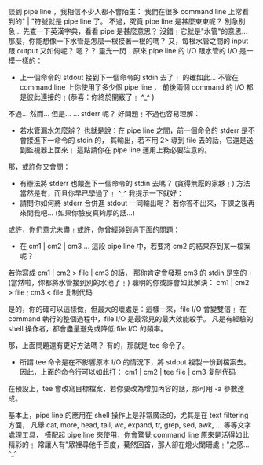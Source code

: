 談到 pipe line ，我相信不少人都不會陌生： 
我們在很多 command line 上常看到的" | "符號就是 pipe line 了。 
不過，究竟 pipe line 是甚麼東東呢？ 
別急別急... 先查一下英漢字典，看看 pipe 是甚麼意思？ 
沒錯﹗它就是"水管"的意思... 
那麼，你能想像一下水管是怎麼一根接著一根的嗎？ 
又，每根水管之間的 input 跟 output 又如何呢？ 
嗯？？ 
靈光一閃：原來 pipe line 的 I/O 跟水管的 I/O 是一模一樣的： 
* 上一個命令的 stdout 接到下一個命令的 stdin 去了﹗ 
的確如此... 不管在 command line 上你使用了多少個 pipe line ， 
前後兩個 command 的 I/O 都是彼此連接的﹗(恭喜：你終於開竅了﹗ ^_^ ) 

不過... 然而... 但是... ... stderr 呢？ 
好問題﹗不過也容易理解： 
* 若水管漏水怎麼辦？ 
也就是說：在 pipe line 之間，前一個命令的 stderr 是不會接進下一命令的 stdin 的， 
其輸出，若不用 2> 導到 file 去的話，它還是送到監視器上面來﹗ 
這點請你在 pipe line 運用上務必要注意的。 

那，或許你又會問： 
* 有辦法將 stderr 也餵進下一個命令的 stdin 去嗎？ 
(貪得無厭的家夥﹗) 
方法當然是有，而且你早已學過了﹗ ^_^ 
我提示一下就好： 
* 請問你如何將 stderr 合併進 stdout 一同輸出呢？ 
若你答不出來，下課之後再來問我吧... (如果你臉皮真夠厚的話...) 

或許，你仍意尤未盡﹗或許，你曾經碰到過下面的問題： 
* 在 cm1 | cm2 | cm3 ... 這段 pipe line 中，若要將 cm2 的結果存到某一檔案呢？ 

若你寫成 cm1 | cm2 > file | cm3 的話， 
那你肯定會發現 cm3 的 stdin 是空的﹗(當然啦，你都將水管接到別的水池了﹗) 
聰明的你或許會如此解決： 
cm1 | cm2 > file ; cm3 < file
复制代码

是的，你的確可以這樣做，但最大的壞處是：這樣一來，file I/O 會變雙倍﹗ 
在 command 執行的整個過程中，file I/O 是最常見的最大效能殺手。 
凡是有經驗的 shell 操作者，都會盡量避免或降低 file I/O 的頻率。 

那，上面問題還有更好方法嗎？ 
有的，那就是 tee 命令了。 
* 所謂 tee 命令是在不影響原本 I/O 的情況下，將 stdout 複製一份到檔案去。 
因此，上面的命令行可以如此打： 
cm1 | cm2 | tee file | cm3
复制代码

在預設上，tee 會改寫目標檔案，若你要改為增加內容的話，那可用 -a 參數達成。 

基本上，pipe line 的應用在 shell 操作上是非常廣泛的，尤其是在 text filtering 方面， 
凡舉 cat, more, head, tail, wc, expand, tr, grep, sed, awk, ... 等等文字處理工具， 
搭配起 pipe line 來使用，你會驚覺 command line 原來是活得如此精彩的﹗ 
常讓人有"眾裡尋他千百度，驀然回首，那人卻在燈火闌珊處﹗"之感... ^_^ 